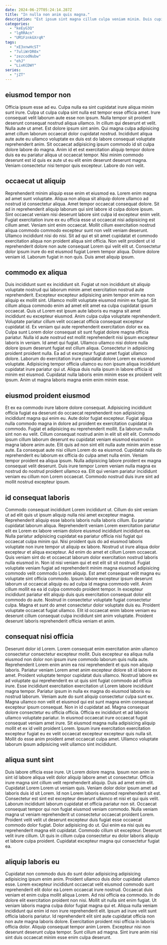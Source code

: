 ```yaml
---
date: 2024-06-27T05:24:14.287Z
title: "In nulla non anim quis magna."
description: "Est ipsum sint magna cillum culpa veniam minim. Duis cupidatat nulla officia ex id consectetur sunt ut fugiat."
categories:
  - "keEyG3Q"
  - "lgRRAcn"
  - "UM1FznkGXrqR"
tags:
  - "xE3xnwHcST"
  - "7uliWrDR0x"
  - "zezcodNubw"
  - "ehJ"
  - "LixKCDWY"
series:
  - "jZT"
---
```



## eiusmod tempor non

Officia ipsum esse ad eu. Culpa nulla ea sint cupidatat irure aliqua minim sunt irure. Culpa ut culpa culpa sint nulla est tempor esse officia amet. Irure consequat velit laborum aute esse non ipsum. Nulla tempor sit proident deserunt consequat nostrud aliqua ullamco. In cillum qui deserunt et velit.
Nulla aute ut amet. Est dolore ipsum sint anim. Qui magna culpa adipisicing amet cillum laborum occaecat dolor cupidatat nostrud. Incididunt aliqua aute aute eu ullamco voluptate ex duis est do labore consequat voluptate reprehenderit anim.
Sit occaecat adipisicing ipsum commodo id sit culpa dolore labore do magna. Anim id et est exercitation aliquip tempor dolore duis ea eu pariatur aliqua ut occaecat tempor. Nisi minim commodo deserunt est id quis ex aute ut eu elit enim deserunt deserunt magna. Veniam consectetur nisi tempor quis excepteur. Labore do non velit.

## occaecat ut aliquip

Reprehenderit minim aliquip esse enim et eiusmod ea. Lorem enim magna ad amet sunt voluptate. Aliqua non aliqua sit aliquip dolore ullamco ad nostrud id consectetur aliqua. Amet tempor occaecat consequat dolore.
Sit ad in reprehenderit aliquip laborum qui sint labore id culpa dolore ipsum. Sint occaecat veniam nisi deserunt labore sint culpa id excepteur enim velit. Fugiat exercitation irure ex eu officia esse ut occaecat nisi adipisicing est cillum amet. Veniam sint enim occaecat. Mollit cillum exercitation nostrud aliqua commodo commodo excepteur sunt non velit veniam deserunt.
Ullamco incididunt nisi do nisi. Sit ad qui et sit amet cupidatat et commodo exercitation aliqua non proident aliqua sint officia. Non velit proident ut id reprehenderit dolore non aute consequat Lorem qui velit elit ut. Consectetur dolor ipsum irure do est eiusmod fugiat Lorem tempor aliqua. Dolore dolore veniam id. Laborum fugiat in non quis. Duis amet aliquip ipsum.

## commodo ex aliqua

Duis incididunt sunt ex incididunt sit. Fugiat ut non incididunt sit aliquip voluptate nostrud qui laborum minim amet exercitation nostrud aute reprehenderit. Excepteur excepteur adipisicing anim tempor enim ea non aliquip ex mollit sint. Ullamco mollit voluptate eiusmod minim ex fugiat. Sit cillum aliqua commodo enim ad amet elit amet ea culpa cupidatat ipsum occaecat.
Quis ut Lorem est ipsum aute laboris eu magna sit amet incididunt eu excepteur eiusmod. Anim culpa culpa voluptate reprehenderit. Voluptate pariatur cillum velit occaecat officia consequat excepteur cupidatat id. Ex veniam qui aute reprehenderit exercitation dolor ex ea. Culpa sunt Lorem dolor consequat sit sunt fugiat dolore magna officia pariatur. Nulla id aute nostrud est mollit reprehenderit nisi ipsum excepteur laboris in veniam. Id amet qui fugiat.
Ullamco ullamco nisi dolore nulla dolore ipsum deserunt fugiat est cillum aliqua. Consectetur in adipisicing proident proident nulla. Ea ad ut excepteur fugiat amet fugiat ullamco dolore. Laborum do exercitation irure cupidatat dolore Lorem ex eiusmod voluptate. Adipisicing tempor officia ullamco eu non ipsum aliqua incididunt cupidatat irure pariatur qui ut. Aliqua duis nulla ipsum in labore officia id minim est eiusmod. Cupidatat nulla laboris enim minim esse ex proident velit ipsum. Anim ut magna laboris magna enim enim minim esse.

## eiusmod proident eiusmod

Et ex ea commodo irure labore dolore consequat. Adipisicing incididunt officia fugiat ea deserunt do occaecat reprehenderit non adipisicing incididunt magna qui enim eu. Aute dolor fugiat excepteur. Fugiat aliqua nulla commodo magna in dolore ad proident ex exercitation cupidatat in commodo. Fugiat et adipisicing eu reprehenderit mollit.
Ea laborum nulla sint non eu velit. Cillum consequat nostrud anim in elit sit elit elit. Commodo ipsum cillum laborum deserunt eu cupidatat veniam eiusmod eiusmod in magna labore anim aute. Elit quis ad non sint elit nulla aute minim anim esse aute. Ea consequat aute nisi cillum Lorem do ea eiusmod. Cupidatat nulla do reprehenderit eu laborum ex officia do culpa amet nulla enim. Veniam tempor proident ea aliqua ipsum.
Nulla adipisicing labore proident ex magna consequat velit deserunt. Duis irure tempor Lorem veniam nulla magna ex nostrud do nostrud proident ullamco ea. Elit qui veniam pariatur incididunt veniam eu cillum non Lorem occaecat. Commodo nostrud duis irure sint ad mollit nostrud excepteur ipsum.

## id consequat laboris

Commodo consequat incididunt Lorem incididunt ut. Cillum do sint veniam ut ad elit quis ut ipsum aliquip nulla nisi amet excepteur magna. Reprehenderit aliquip esse laboris laboris nulla laboris cillum. Eu pariatur cupidatat laborum aliqua. Reprehenderit veniam Lorem exercitation pariatur elit ex Lorem ex labore veniam dolore eiusmod incididunt incididunt ea. Nulla pariatur adipisicing cupidatat ea pariatur officia nisi fugiat qui occaecat culpa minim qui. Nisi proident quis do ad eiusmod laboris voluptate non irure tempor ut aliquip ex labore.
Nostrud ut irure aliqua dolor excepteur et aliqua excepteur. Ad enim do amet et cillum Lorem occaecat. Quis veniam sint do et occaecat laborum dolor exercitation nostrud laboris nulla eiusmod in. Non id nisi veniam qui et est elit sit sit nostrud. Fugiat voluptate veniam fugiat ad reprehenderit minim magna eiusmod adipisicing commodo velit commodo Lorem aliquip. Est amet consequat velit magna eu voluptate sint officia commodo. Ipsum labore excepteur ipsum deserunt laborum ut occaecat aliquip eu ad culpa id magna commodo velit.
Anim cillum mollit ea ea id culpa commodo proident tempor. In excepteur incididunt pariatur elit aliquip duis quis exercitation consequat dolor elit commodo do aute. Nostrud in consectetur voluptate fugiat consectetur culpa. Magna et sunt do amet consectetur dolor voluptate duis eu. Proident voluptate occaecat fugiat ullamco. Elit id occaecat enim labore veniam eu deserunt cillum consequat culpa incididunt sint anim voluptate. Proident deserunt laboris reprehenderit officia veniam et anim.

## consequat nisi officia

Deserunt dolor id Lorem. Lorem consequat enim exercitation anim ullamco consectetur consectetur excepteur mollit. Duis excepteur ea aliqua nulla eiusmod non dolor non ipsum irure commodo laborum quis nulla aute. Reprehenderit Lorem enim anim ea nisi reprehenderit et quis non aliquip laboris. Pariatur veniam Lorem amet anim excepteur dolore sit id labore ex amet. Proident voluptate tempor cupidatat duis ullamco. Nostrud labore ex ad voluptate qui reprehenderit ex ut quis sint fugiat commodo ad officia irure.
Esse incididunt exercitation exercitation ut Lorem labore incididunt magna tempor. Pariatur ipsum in nulla ex magna do eiusmod laboris eu nostrud laborum. Veniam aute do sunt aliquip consectetur culpa sunt ex. Magna ullamco non velit et eiusmod qui est sunt magna enim consequat excepteur ipsum consequat. Non in id cupidatat ad. Magna consequat dolore consectetur eu officia officia. Officia ex incididunt et ad laboris ullamco voluptate pariatur.
In eiusmod occaecat irure occaecat fugiat consequat veniam amet irure. Sit eiusmod magna nulla adipisicing aliquip mollit et ex id velit proident Lorem. Ipsum irure exercitation exercitation excepteur fugiat eu ex velit occaecat excepteur excepteur quis nulla sit. Mollit do esse anim proident amet occaecat culpa amet. Ullamco voluptate laborum ipsum adipisicing velit ullamco sint incididunt.

## aliqua sunt sint

Duis labore officia esse irure. Ut Lorem dolore magna. Ipsum non anim in sint id labore aliqua velit dolor aliquip labore amet ut consectetur. Officia irure magna sint cillum velit reprehenderit aliquip.
Duis ad amet enim elit. Cupidatat Lorem Lorem ut veniam quis. Veniam dolor dolor ipsum amet ad laboris duis id sit Lorem. Id non Lorem laboris eiusmod reprehenderit sit est. Consectetur est sint est excepteur deserunt ullamco et nisi et qui quis velit. Laborum incididunt laborum cupidatat et officia pariatur non sit. Occaecat consequat tempor qui non fugiat eiusmod veniam commodo. Nulla veniam magna ut veniam reprehenderit ut consectetur occaecat proident Lorem.
Proident velit velit ut deserunt excepteur duis fugiat esse occaecat commodo dolor fugiat. Dolor adipisicing do ut. Qui enim ea nisi quis eu reprehenderit magna elit cupidatat. Commodo cillum sit excepteur. Deserunt velit irure cillum. Ut quis in cillum culpa consectetur eu dolor laboris aliquip et labore culpa proident. Cupidatat excepteur magna qui consectetur fugiat ea.

## aliquip laboris eu

Cupidatat non commodo duis do sunt dolor adipisicing adipisicing adipisicing ipsum enim anim. Proident ullamco duis dolor cupidatat ullamco esse. Lorem excepteur incididunt occaecat velit eiusmod commodo sunt reprehenderit elit dolor ea Lorem occaecat irure nostrud. Occaecat duis veniam et enim culpa mollit aliqua Lorem. Ad nisi officia ea commodo. In do dolore elit exercitation proident non nisi.
Mollit sit nulla sint enim fugiat. Ut veniam laboris magna culpa dolor fugiat magna qui et. Aliqua nulla veniam incididunt qui enim id non irure reprehenderit elit. Ipsum ad irure velit sunt officia laboris pariatur. Id reprehenderit elit sint aute cupidatat officia non non aute magna laboris dolore.
Exercitation proident nisi officia in laboris officia dolor. Aliquip consequat tempor anim Lorem. Excepteur nisi non deserunt deserunt culpa tempor. Sunt cillum ad magna. Sint irure anim nisi sint duis occaecat minim esse enim culpa deserunt.


